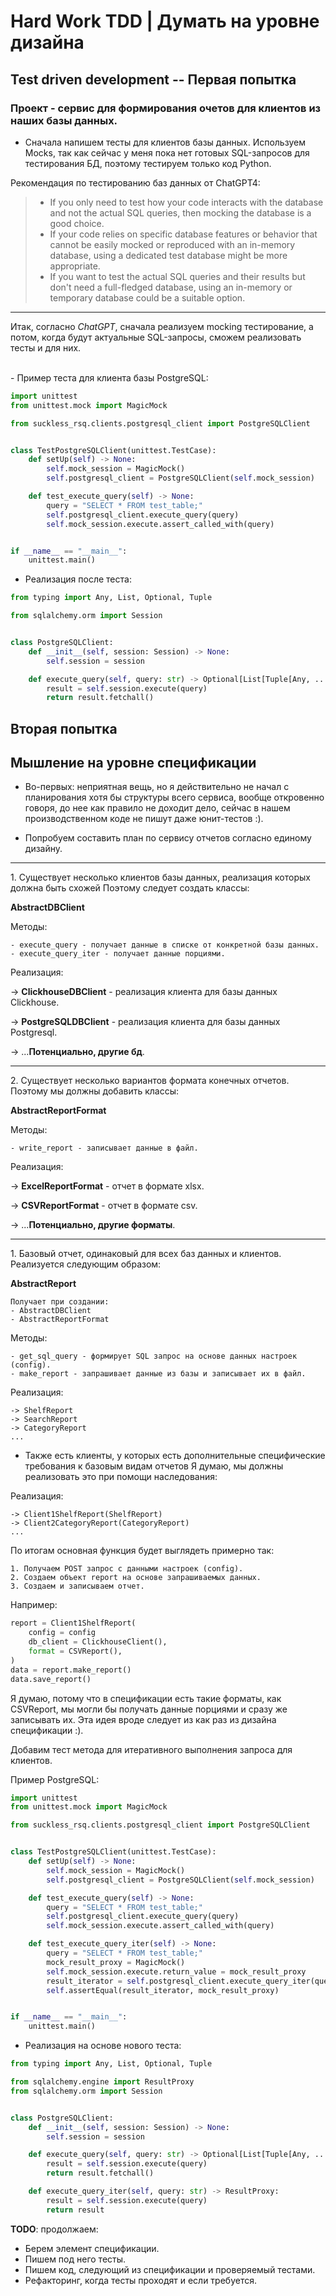 # Hard Work TDD | Думать на уровне дизайна

## Test driven development -- Первая попытка

### Проект - сервис для формирования очетов для клиентов из наших базы данных.

- Сначала напишем тесты для клиентов базы данных. Используем Mocks, так как сейчас у меня пока нет готовых SQL-запросов для тестирования БД, поэтому тестируем только код Python.

Рекомендация по тестированию баз данных от ChatGPT4:

>- If you only need to test how your code interacts with the database and not the actual SQL queries,
> then mocking the database is a good choice.
>- If your code relies on specific database features or behavior that cannot be easily mocked or reproduced with an in-memory database, 
> using a dedicated test database might be more appropriate.
> - If you want to test the actual SQL queries and their results but don't need a full-fledged database, 
> using an in-memory or temporary database could be a suitable option.
<hr>

Итак, согласно *ChatGPT*, сначала реализуем mocking тестирование, 
а потом, когда будут актуальные SQL-запросы, сможем реализовать тесты и для них.

<br>
- Пример теста для клиента базы PostgreSQL:

```python
import unittest
from unittest.mock import MagicMock

from suckless_rsq.clients.postgresql_client import PostgreSQLClient


class TestPostgreSQLClient(unittest.TestCase):
    def setUp(self) -> None:
        self.mock_session = MagicMock()
        self.postgresql_client = PostgreSQLClient(self.mock_session)

    def test_execute_query(self) -> None:
        query = "SELECT * FROM test_table;"
        self.postgresql_client.execute_query(query)
        self.mock_session.execute.assert_called_with(query)


if __name__ == "__main__":
    unittest.main()
```

- Реализация после теста:

```python
from typing import Any, List, Optional, Tuple

from sqlalchemy.orm import Session


class PostgreSQLClient:
    def __init__(self, session: Session) -> None:
        self.session = session

    def execute_query(self, query: str) -> Optional[List[Tuple[Any, ...]]]:
        result = self.session.execute(query)
        return result.fetchall()
```


## Вторая попытка
## Мышление на уровне спецификации


- Во-первых: неприятная вещь, но я действительно не начал с планирования хотя бы структуры всего сервиса, вообще откровенно говоря, до нее как правило не доходит дело, сейчас в нашем производственном коде не пишут даже юнит-тестов :).

- Попробуем составить план по сервису отчетов согласно единому дизайну.

<hr>
1. Существует несколько клиентов базы данных, реализация которых должна быть схожей
Поэтому следует создать классы:

<br>

**AbstractDBClient**

  Методы:

    - execute_query - получает данные в списке от конкретной базы данных.
    - execute_query_iter - получает данные порциями.

Реализация:

-> **ClickhouseDBClient** - реализация клиента для базы данных Clickhouse.

-> **PostgreSQLDBClient** - реализация клиента для базы данных Postgresql.

-> ...**Потенциально, другие бд**.

<hr>
2. Существует несколько вариантов формата конечных отчетов.
Поэтому мы должны добавить классы:

<br>

**AbstractReportFormat**

  Методы:

    - write_report - записывает данные в файл.

Реализация:

-> **ExcelReportFormat** - отчет в формате xlsx.

-> **CSVReportFormat** - отчет в формате csv.

-> ...**Потенциально, другие форматы**.

<hr>
1. Базовый отчет, одинаковый для всех баз данных и клиентов.
    Реализуется следующим образом:

<br>

**AbstractReport**

    Получает при создании:
    - AbstractDBClient
    - AbstractReportFormat
    
  Методы:
    
    - get_sql_query - формирует SQL запрос на основе данных настроек (config).
    - make_report - запрашивает данные из базы и записывает их в файл.

Реализация:

    -> ShelfReport
    -> SearchReport
    -> CategoryReport
    ...

- Также есть клиенты, у которых есть дополнительные специфические требования к базовым видам отчетов
   Я думаю, мы должны реализовать это при помощи наследования:

Реализация:

    -> Client1ShelfReport(ShelfReport)
    -> Client2CategoryReport(CategoryReport)
    ...

По итогам основная функция будет выглядеть примерно так:
    
    1. Получаем POST запрос с данными настроек (config).
    2. Создаем объект report на основе запрашиваемых данных.
    3. Создаем и записываем отчет.

Например:
```python
report = Client1ShelfReport(
    config = config
    db_client = ClickhouseClient(),
    format = CSVReport(),
)
data = report.make_report()
data.save_report()
```

Я думаю, потому что в спецификации есть такие форматы, как CSVReport,
мы могли бы получать данные порциями и сразу же записывать их.
Эта идея вроде следует из как раз из дизайна спецификации :).

Добавим тест метода для итеративного выполнения запроса для клиентов.

Пример PostgreSQL:

```python
import unittest
from unittest.mock import MagicMock

from suckless_rsq.clients.postgresql_client import PostgreSQLClient


class TestPostgreSQLClient(unittest.TestCase):
    def setUp(self) -> None:
        self.mock_session = MagicMock()
        self.postgresql_client = PostgreSQLClient(self.mock_session)

    def test_execute_query(self) -> None:
        query = "SELECT * FROM test_table;"
        self.postgresql_client.execute_query(query)
        self.mock_session.execute.assert_called_with(query)

    def test_execute_query_iter(self) -> None:
        query = "SELECT * FROM test_table;"
        mock_result_proxy = MagicMock()
        self.mock_session.execute.return_value = mock_result_proxy
        result_iterator = self.postgresql_client.execute_query_iter(query)
        self.assertEqual(result_iterator, mock_result_proxy)


if __name__ == "__main__":
    unittest.main()
```

- Реализация на основе нового теста:
```python
from typing import Any, List, Optional, Tuple

from sqlalchemy.engine import ResultProxy
from sqlalchemy.orm import Session


class PostgreSQLClient:
    def __init__(self, session: Session) -> None:
        self.session = session

    def execute_query(self, query: str) -> Optional[List[Tuple[Any, ...]]]:
        result = self.session.execute(query)
        return result.fetchall()

    def execute_query_iter(self, query: str) -> ResultProxy:
        result = self.session.execute(query)
        return result
```
  **TODO**: продолжаем:
- Берем элемент спецификации.
- Пишем под него тесты.
- Пишем код, следующий из спецификации и проверяемый тестами.
- Рефакторинг, когда тесты проходят и если требуется.
